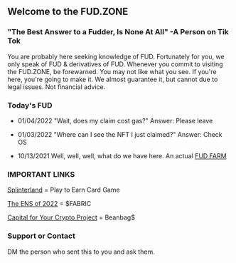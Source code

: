 ## Welcome to the FUD.ZONE

### "The Best Answer to a Fudder, Is None At All" -A Person on Tik Tok

You are probably here seeking knowledge of FUD. Fortunately for you, we only speak of FUD & derivatives of FUD. Whenever you commit to visiting the FUD.ZONE, be forewarned. You may not like what you see. If you're here, you're going to make it. We almost guarantee it, but cannot due to legal issues. Not financial advice. 


### Today's FUD 

+ 01/04/2022 "Wait, does my claim cost gas?" Answer: Please leave 

+ 01/03/2022 "Where can I see the NFT I just claimed?" Answer: Check OS 

+ 10/13/2021 Well, well, well, what do we have here. An actual [FUD FARM](https://twitter.com/FudFarm)

### IMPORTANT LINKS

[Splinterland](https://splinterlands.com?ref=freeglobetrekker) = Play to Earn Card Game 

[The ENS of 2022](https://metafabric.io/) = $FABRIC

[Capital for Your Crypto Project](https://beanie.vc) = Beanbag$


### Support or Contact

DM the person who sent this to you and ask them. 
